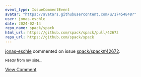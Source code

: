 ```yaml
---
event_type: IssueCommentEvent
avatar: "https://avatars.githubusercontent.com/u/17454848?"
user: jonas-eschle
date: 2024-02-14
repo_name: spack/spack
html_url: https://github.com/spack/spack/pull/42672
repo_url: https://github.com/spack/spack
---
```


<a href='https://github.com/jonas-eschle' target='_blank'>jonas-eschle</a> commented on issue <a href='https://github.com/spack/spack/pull/42672' target='_blank'>spack/spack#42672</a>.

<small>Ready from my side...</small>

<a href='https://github.com/spack/spack/pull/42672' target='_blank'>View Comment</a>